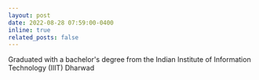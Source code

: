 ```yaml
---
layout: post
date: 2022-08-28 07:59:00-0400
inline: true
related_posts: false
---
```


Graduated with a bachelor's degree from the Indian Institute of Information Technology (IIIT) Dharwad
